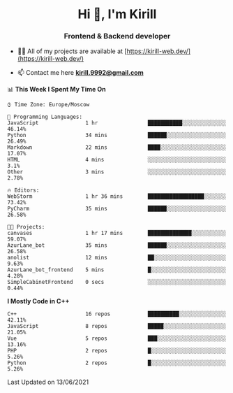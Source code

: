 <h1 align="center">Hi 👋, I'm Kirill</h1>
<h3 align="center">Frontend & Backend developer</h3>

- 👨‍💻 All of my projects are available at [https://kirill-web.dev/](https://kirill-web.dev/)

- 📫 Contact me here **kirill.9992@gmail.com**











<!--START_SECTION:waka-->
📊 **This Week I Spent My Time On** 

```text
⌚︎ Time Zone: Europe/Moscow

💬 Programming Languages: 
JavaScript               1 hr                ███████████░░░░░░░░░░░░░░   46.14% 
Python                   34 mins             ██████░░░░░░░░░░░░░░░░░░░   26.49% 
Markdown                 22 mins             ████░░░░░░░░░░░░░░░░░░░░░   17.07% 
HTML                     4 mins              ░░░░░░░░░░░░░░░░░░░░░░░░░   3.1% 
Other                    3 mins              ░░░░░░░░░░░░░░░░░░░░░░░░░   2.78%

🔥 Editors: 
WebStorm                 1 hr 36 mins        ██████████████████░░░░░░░   73.42% 
PyCharm                  35 mins             ██████░░░░░░░░░░░░░░░░░░░   26.58%

🐱‍💻 Projects: 
canvases                 1 hr 17 mins        ██████████████░░░░░░░░░░░   59.07% 
AzurLane_bot             35 mins             ██████░░░░░░░░░░░░░░░░░░░   26.58% 
anolist                  12 mins             ██░░░░░░░░░░░░░░░░░░░░░░░   9.63% 
AzurLane_bot_frontend    5 mins              █░░░░░░░░░░░░░░░░░░░░░░░░   4.28% 
SimpleCabinetFrontend    0 secs              ░░░░░░░░░░░░░░░░░░░░░░░░░   0.44%

```

**I Mostly Code in C++** 

```text
C++                      16 repos            ██████████░░░░░░░░░░░░░░░   42.11% 
JavaScript               8 repos             █████░░░░░░░░░░░░░░░░░░░░   21.05% 
Vue                      5 repos             ███░░░░░░░░░░░░░░░░░░░░░░   13.16% 
PHP                      2 repos             █░░░░░░░░░░░░░░░░░░░░░░░░   5.26% 
Python                   2 repos             █░░░░░░░░░░░░░░░░░░░░░░░░   5.26%

```



 Last Updated on 13/06/2021
<!--END_SECTION:waka-->
